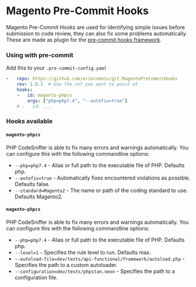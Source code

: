 # Magento Pre-Commit Hooks
Magento Pre-Commit Hooks are used for identifying simple issues before submission to code review, they can also fix some problems automatically. These are made as plugin for the [pre-commit hooks framework](https://pre-commit.com/).

### Using with pre-commit

Add this to your `.pre-commit-config.yaml`

```yaml
-   repo: https://github.com/eriocnemis/git.MagentoPreCommitHooks
    rev: 1.0.1  # Use the ref you want to point at
    hooks:
    -   id: magento-phpcs
        args: ["php=php7.4", "--autofix=true"]
    # -   id: ...
```

### Hooks available

#### `magento-phpcs`
PHP CodeSniffer is able to fix many errors and warnings automatically.
You can configure this with the following commandline options:
  - `--php=php7.4` - Alias or full path to the executable file of PHP. Defaults php.
  - `--autofix=true` - Automatically fixes encountered violations as possible. Defaults false.
  - `--standard=Magento2` - The name or path of the coding standard to use. Defaults Magento2.

#### `magento-phpcs`
PHP CodeSniffer is able to fix many errors and warnings automatically.
You can configure this with the following commandline options:
  - `--php=php7.4` - Alias or full path to the executable file of PHP. Defaults php.
  - `--level=1` - Specifies the rule level to run. Defaults max.
  - `--autoload-file=dev/tests/api-functional/framework/autoload.php` - Specifies the path to a custom autoloader.
  - `--configuration=dev/tests/phpstan.neon` - Specifies the path to a configuration file.
